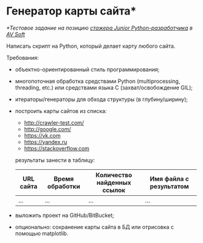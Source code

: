 # Генератор карты сайта*

_*Тестовое задание на позицию [стажера Junior Python-разработчика](https://cv.hexlet.io/vacancies/444) в [AV Soft](https://avsw.ru/)_

Написать скрипт на Python, который делает карту любого сайта.

Требования:

- объектно-ориентированный стиль программирования;
- многопоточная обработка средствами Python (multiprocessing, threading, etc.) или средствами языка С (захват/освобождение GIL);
- итераторы/генераторы для обхода структуры (в глубину/ширину);
- построить карты сайтов из списка:
    - http://crawler-test.com/
    - http://google.com/
    - https://vk.com
    - https://yandex.ru
    - https://stackoverflow.com

    результаты занести в таблицу:
    
    | URL сайта | Время обработки | Количество найденных ссылок | Имя файла с результатом |
    | --- | --- | --- | --- |
    | ... | ... | ... | ... |

- выложить проект на GitHub/BitBucket;
- опционально: сохранение карты сайта в БД или отрисовка с помощью matplotlib.
